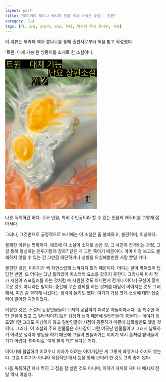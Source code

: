 ```yaml
---
layout: post
title: "이야기의 재미나 메시지 전달 역시 아쉬운 소설 - 트윈"
category: 도서
tags: [책, 소설, 스릴러, 단요, 북다, 북카페 책과 콩나무, 서평]
---
```


<div class="ftc-ad-notice">
이 리뷰는 북카페 책과 콩나무를 통해 출판사로부터 책을 받고 작성했다.
</div>



'트윈: 다체 가능'은
쌍둥이를 소재로 한 소설이다.

![표지](/images/book/twin-2025-book.jpg)

나름 독특하긴 하다.
주요 인물, 특히 주인공이라 할 수 있는 인물의 캐릭터를 그렇게 잡아서다.

그러나, 그것만으로 긍정적으로 보기에는
이 소설은 좀 불쾌하고,
불편하며,
이상하다.

불쾌한 이유는 명확하다.
애초에 이 소설이 소재로 삼은 것,
그 사건이 전개되는 과정,
그걸 통해 형성하는 분위기랄까 장르? 같은 게 그런 쪽이기 때문이다.
아마 이걸 보고도 불쾌하지 않을 수 있는 건
그만큼 대단하거나 성향을 의심해볼만한 사람 뿐일 거다.

불편한 것은,
이야기가 썩 자연스럽게 느껴지지 않기 때문이다.
어디는 굳이 막혀있어 답답한 반면,
또 어디는 그냥 뚫려있어 미스터리 요소를 갖추지 못한다.
그러니까 마치 작가 자신이 스포일러를 하는 것처럼 속 시원한 것도 아니면서
전개나 이야기 구성이 흥미로운 것도 아니라는 말이다.
중간에 무슨 강의를 하는 것처럼 대담이 이어지는 것도 그러해서,
이건 좀 과하게 나갔다는 생각이 들기도 했다.
여기가 가장 크게 소설에 대한 집중력이 떨어진 지점이었다.

이상한 것은,
소설의 등장인물들이 도저히 공감하기 어려운 자들이라서다.
좀 특수한 어떤 인물이 있고
그 일반적이지 않은 감성과 생각 때문에 일반인들과 충돌하는 이야기 정도였다면
그래도 이상하지 않고 일반인들의 시점이 공존하기 때문에 납득할만도 했을 것이다.
그러나, 이 소설의 주요 인물들은 하나같이 그런 어긋난 인물들이고
그래서 납득하기 어려운 생각과 행동을 하기 때문에
그들이 만들어가는 이야기 역시 좀처럼 받아들이기가 어렵다.
한마디로 '이게 말이 돼?' 싶다는 거다.

이야기에 몰입하기 어려우니
저자가 하려는 이야기같은 게 그렇게 와닿거나 하지도 않는다.
그걸 이야기가 아니라 직접적인 대사 등을 통해 보이려 한 것도 그리 좋지 않다.

나름 독특하긴 하나
딱히 그 점을 잘 살린 것도 아니며,
이야기 자체의 재미나 메시지 전달 역시 아쉽다.
